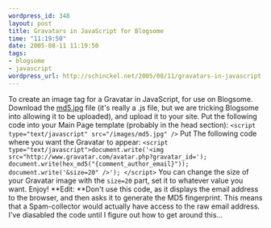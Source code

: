 ```yaml
--- 
wordpress_id: 348
layout: post
title: Gravatars in JavaScript for Blogsome
time: "11:19:50"
date: 2005-08-11 11:19:50
tags: 
- blogsome
- javascript
wordpress_url: http://schinckel.net/2005/08/11/gravatars-in-javascript-for-blogsome/
---
```

To create an image tag for a Gravatar in JavaScript, for use on Blogsome. Download the [md5.jpg][1] file (it's really a .js file, but we are tricking Blogsome into allowing it to be uploaded), and upload it to your site. Put the following code into your Main Page template (probably in the head section): `<script type="text/javascript" src="/images/md5.jpg" />` Put The following code where you want the Gravatar to appear: `<script type="text/javascript">document.write('<img src="http://www.gravatar.com/avatar.php?gravatar_id='); document.write(hex_md5("{comment_author_email}")); document.write('&size=20" />'); </script>` You can change the size of your Gravatar image with the `size=20` part, set it to whatever value you want. Enjoy! **Edit: **Don't use this code, as it displays the email address to the browser, and then asks it to generate the MD5 fingerprint. This means that a Spam-collector would actually have access to the raw email address. I've diasabled the code until I figure out how to get around this... 

   [1]: /images/md5.jpg

